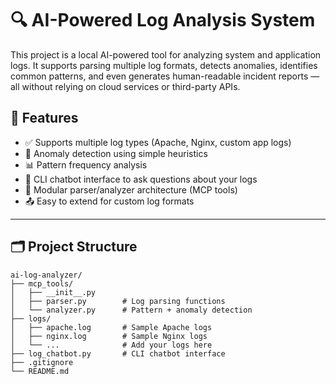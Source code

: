 # 🔍 AI-Powered Log Analysis System

This project is a local AI-powered tool for analyzing system and application logs. It supports parsing multiple log formats, detects anomalies, identifies common patterns, and even generates human-readable incident reports — all without relying on cloud services or third-party APIs.

## 🚀 Features

- ✅ Supports multiple log types (Apache, Nginx, custom app logs)
- 🧠 Anomaly detection using simple heuristics
- 📊 Pattern frequency analysis
- 🧾 CLI chatbot interface to ask questions about your logs
- 🧩 Modular parser/analyzer architecture (MCP tools)
- 📤 Easy to extend for custom log formats

---

## 🗂 Project Structure

```plaintext
ai-log-analyzer/
├── mcp_tools/
│   ├── __init__.py
│   ├── parser.py        # Log parsing functions
│   └── analyzer.py      # Pattern + anomaly detection
├── logs/
│   ├── apache.log       # Sample Apache logs
│   ├── nginx.log        # Sample Nginx logs
│   └── ...              # Add your logs here
├── log_chatbot.py       # CLI chatbot interface
├── .gitignore
└── README.md
